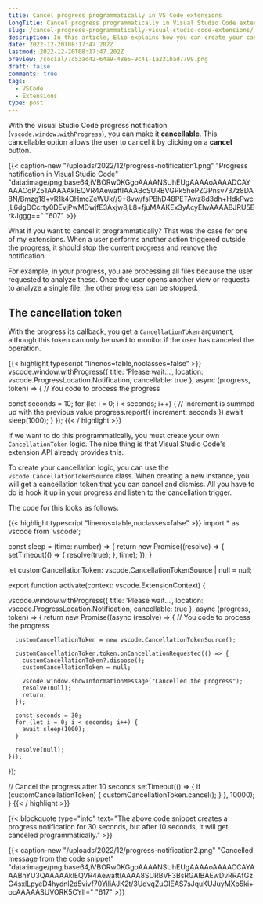 ```yaml
---
title: Cancel progress programmatically in VS Code extensions
longTitle: Cancel progress programmatically in Visual Studio Code extensions
slug: /cancel-progress-programmatically-visual-studio-code-extensions/
description: In this article, Elio explains how you can create your cancellation token with the CancellationTokenSource class to cancel the progress programmatically.
date: 2022-12-20T08:17:47.202Z
lastmod: 2022-12-20T08:17:47.202Z
preview: /social/7c53ad42-64a9-48e5-9c41-1a231bad7799.png
draft: false
comments: true
tags:
  - VSCode
  - Extensions
type: post
---
```


With the Visual Studio Code progress notification (`vscode.window.withProgress`), you can make it **cancellable**. This cancellable option allows the user to cancel it by clicking on a **cancel** button.

{{< caption-new "/uploads/2022/12/progress-notification1.png" "Progress notification in Visual Studio Code"  "data:image/png;base64,iVBORw0KGgoAAAANSUhEUgAAAAoAAAADCAYAAACqPZ51AAAAAklEQVR4AewaftIAAABcSURBVGPk5hePZGPnsv737z8DA8N/Bmzg18+vR1k4OHmcZeWUk//9+8vw/fsPBhD48PETAwz8d3dh+HdkPwcjL6dgDCcrty0DEvjPwMDwjfE3Axjw8jL8+fjuMAAKEx3yAcyEIwAAAABJRU5ErkJggg==" "607" >}}

What if you want to cancel it programmatically? That was the case for one of my extensions. When a user performs another action triggered outside the progress, it should stop the current progress and remove the notification. 

For example, in your progress, you are processing all files because the user requested to analyze these. Once the user opens another view or requests to analyze a single file, the other progress can be stopped.

## The cancellation token

With the progress its callback, you get a `CancellationToken` argument, although this token can only be used to monitor if the user has canceled the operation. 

{{< highlight typescript "linenos=table,noclasses=false" >}}
vscode.window.withProgress({
    title: 'Please wait...',
    location: vscode.ProgressLocation.Notification,
    cancellable: true
  },
  async (progress, token) => {
  // You code to process the progress

  const seconds = 10;
  for (let i = 0; i < seconds; i++) {
    // Increment is summed up with the previous value
    progress.report({ increment: seconds })
    await sleep(1000);
  }
});
{{< / highlight >}}

If we want to do this programmatically, you must create your own `CancellationToken` logic. The nice thing is that Visual Studio Code's extension API already provides this. 

To create your cancellation logic, you can use the `vscode.CancellationTokenSource` class. When creating a new instance, you will get a cancellation token that you can cancel and dismiss. All you have to do is hook it up in your progress and listen to the cancellation trigger.

The code for this looks as follows:

{{< highlight typescript "linenos=table,noclasses=false" >}}
import * as vscode from 'vscode';

const sleep = (time: number) => {
  return new Promise((resolve) => {
    setTimeout(() => {
      resolve(true);
    }, time);
  });
}

let customCancellationToken: vscode.CancellationTokenSource | null = null;

export function activate(context: vscode.ExtensionContext) {

  vscode.window.withProgress({
    title: 'Please wait...',
    location: vscode.ProgressLocation.Notification,
    cancellable: true
  },
  async (progress, token) => {
    return new Promise((async (resolve) => {
      // You code to process the progress

      customCancellationToken = new vscode.CancellationTokenSource();

      customCancellationToken.token.onCancellationRequested(() => {
        customCancellationToken?.dispose();
        customCancellationToken = null;

        vscode.window.showInformationMessage("Cancelled the progress");
        resolve(null);
        return;
      });

      const seconds = 30;
      for (let i = 0; i < seconds; i++) {
        await sleep(1000);
      }
            
      resolve(null);
    }));
  });


  // Cancel the progress after 10 seconds
  setTimeout(() => {
    if (customCancellationToken) {
      customCancellationToken.cancel();
    }
  }, 10000);
}
{{< / highlight >}}

{{< blockquote type="info" text="The above code snippet creates a progress notification for 30 seconds, but after 10 seconds, it will get canceled programmatically." >}}

{{< caption-new "/uploads/2022/12/progress-notification2.png" "Cancelled message from the code snippet"  "data:image/png;base64,iVBORw0KGgoAAAANSUhEUgAAAAoAAAACCAYAAABhYU3QAAAAAklEQVR4AewaftIAAAA8SURBVF3BsRGAIBAEwDvRRAfGzG4sxlLpyeD4hydnl2d5vivf70YiIiAJK2t/3UdvqZuOIEAS7sJquKUJuyMXb5ki+ocAAAAASUVORK5CYII=" "617" >}}
